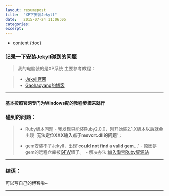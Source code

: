 ```yaml
---
layout: resumepost
title:  "XP下安装Jekyll"
date:   2015-07-24 11:06:05
categories: 
excerpt: 
---
```


* content
{:toc}


### 记录一下安装Jekyll碰到的问题

> 我的电脑装的是XP系统
> 主要参考教程：

> * [Jekyll官网](http://jekyll-windows.juthilo.com/)
> * [Gaohaoyang的博客](http://gaohaoyang.github.io/2015/02/15/create-my-blog-with-jekyll/)

---

#### 基本按照官网专门为Windows配的教程步骤来就行

### 碰到的问题：

> * Ruby版本问题
    - 我发现只能装Ruby2.0.0，刚开始装2.1.X版本以后就会出现   '**无法定位XXX输入点于msvcrt.dll的问题**'；
>    
> * gem安装不了Jekyll，出现'**could not find a valid gem...**'
     - 原因是gem的远程仓库被[GFW](http://baike.baidu.com/link?url=R2e7DuSSs0nxVyVrsX1dC170raR-XejjhFSqPr0sNPs5h-dNzLluC_Vt-Flj1EKCR6WLU3Po4NIDpv5q4Xjhz_)墙了。
     - 解决办法:[加入淘宝Ruby资源站](http://www.cnblogs.com/limingxi/p/4292463.html)
>
---

### 结语：

可以写自己的博客啦~

---